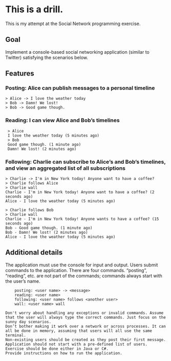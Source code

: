 # This is a drill.
This is my attempt at the Social Network programming exercise.


## Goal
Implement a console-based social networking application (similar to Twitter) satisfying the scenarios below.

## Features


### Posting: Alice can publish messages to a personal timeline

    > Alice -> I love the weather today
    > Bob -> Damn! We lost!
    > Bob -> Good game though.

### Reading: I can view Alice and Bob’s timelines

     > Alice
     I love the weather today (5 minutes ago)
     > Bob
     Good game though. (1 minute ago)
     Damn! We lost! (2 minutes ago)

### Following: Charlie can subscribe to Alice’s and Bob’s timelines, and view an aggregated list of all subscriptions

    > Charlie -> I'm in New York today! Anyone want to have a coffee?
    > Charlie follows Alice 
    > Charlie wall
    Charlie - I'm in New York today! Anyone want to have a coffee? (2 seconds ago)
    Alice - I love the weather today (5 minutes ago)

    > Charlie follows Bob
    > Charlie wall
    Charlie - I'm in New York today! Anyone wants to have a coffee? (15 seconds ago)
    Bob - Good game though. (1 minute ago)
    Bob - Damn! We lost! (2 minutes ago)
    Alice - I love the weather today (5 minutes ago)

## Additional details

The application must use the console for input and output.
Users submit commands to the application. There are four commands. “posting”, “reading”, etc. are not part of the commands; commands always start with the user’s name.

        posting: <user name> -> <message>
        reading: <user name>
        following: <user name> follows <another user>
        wall: <user name> wall

    Don't worry about handling any exceptions or invalid commands. Assume that the user will always type the correct commands. Just focus on the sunny day scenarios.
    Don’t bother making it work over a network or across processes. It can all be done in memory, assuming that users will all use the same terminal.
    Non-existing users should be created as they post their first message. Application should not start with a pre-defined list of users.
    Exercise should be done either in Java or C#.
    Provide instructions on how to run the application.